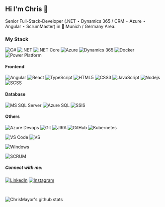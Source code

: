 ## Hi I'm Chris :wave:

Senior Full-Stack-Developer (.NET ⋆ Dynamics 365 / CRM ⋆ Azure ⋆ Angular ⋆ ScrumMaster) in :beer: Munich / Germany Area.

### My Stack

![C#](http://img.shields.io/badge/-C%23-007396?style=flat-square&logo=c-sharp&logoColor=ffffff)
![.NET](http://img.shields.io/badge/-.NET-6DB33F?style=flat-square&logo=.NET&logoColor=ffffff)
![.NET Core](http://img.shields.io/badge/-.NET%20Core-3DDC84?style=flat-square&logo=.NET&logoColor=ffffff)
![Azure](http://img.shields.io/badge/-Azure-2088FF?style=flat-square&logo=Microsoft-Azure&logoColor=ffffff)
![Dynamics 365](http://img.shields.io/badge/-Dynamics%20365-007396?style=flat-square&logo=Dynamics-365&logoColor=ffffff)
![Docker](https://img.shields.io/badge/-Docker-black?style=flat-square&logo=docker)
![Power Platform](http://img.shields.io/badge/-Power%20Platform-0075A8?style=flat-square&logo=Dynamics-365&logoColor=ffffff)

#### Frontend
![Angular](http://img.shields.io/badge/-Angular-CC2927?style=flat-square&logo=angular&logoColor=ffffff)
![React](https://img.shields.io/badge/-React-%23282C34?style=flat-square&logo=react)
![TypeScript](https://img.shields.io/badge/-TypeScript-26C9FF?style=flat-square&logo=typescript&logoColor=ffffff)
![HTML5](https://img.shields.io/badge/-HTML5-%23E44D27?style=flat-square&logo=html5&logoColor=ffffff)
![CSS3](https://img.shields.io/badge/-CSS3-%231572B6?style=flat-square&logo=css3)
![JavaScript](https://img.shields.io/badge/-JavaScript-%23F7DF1C?style=flat-square&logo=javascript&logoColor=000000&labelColor=%23F7DF1C&color=%23FFCE5A)
![Nodejs](https://img.shields.io/badge/-Nodejs-black?style=flat-square&logo=Node.js)
![SCSS](https://img.shields.io/badge/-SCSS-%23CC6699?style=flat-square&logo=scss&logoColor=ffffff)


#### Database
![MS SQL Server](http://img.shields.io/badge/-MS%20SQL%20Server-CC2927?style=flat-square&logo=microsoft-sql-server&logoColor=ffffff)
![Azure SQL](http://img.shields.io/badge/-Azure%20SQL-2088FF?style=flat-square&logo=microsoft-sql-server&logoColor=ffffff)
![SSIS](http://img.shields.io/badge/-SQL%20Server%20Integration%20Services-851e3f?style=flat-square&logo=microsoft-sql-server&logoColor=ffffff)

#### Others
![Azure Devops](http://img.shields.io/badge/-Azure%20Devops-2088FF?style=flat-square&logo=azuredevops&logoColor=ffffff)
![Git](https://img.shields.io/badge/-Git-%23F05032?style=flat-square&logo=git&logoColor=%23ffffff)
![JIRA](http://img.shields.io/badge/-JIRA-3769cc?style=flat-square&logo=jira&logoColor=ffffff)
![GitHub](https://img.shields.io/badge/-GitHub-181717?style=flat-square&logo=github)
![Kubernetes](http://img.shields.io/badge/-Kubernetes-326ce8?style=flat-square&logo=kubernetes&logoColor=ffffff)

![VS Code](http://img.shields.io/badge/-VS%20Code-007ACC?style=flat-square&logo=visual-studio-code&logoColor=ffffff)
![VS](http://img.shields.io/badge/-Visual%20Studio-cc37ac?style=flat-square&logo=visual-studio&logoColor=ffffff)

![Windows](http://img.shields.io/badge/-Windows-1e851e?style=flat-square&logo=windows&logoColor=ffffff)

![SCRUM](http://img.shields.io/badge/-SCRUM-3769cc?style=flat-square)

##### Connect with me: 

<a href="https://www.linkedin.com/in/christoph-meyer-79386828/"><img alt="LinkedIn" src="https://img.shields.io/badge/LinkedIn-blue?style=flat-square&logo=linkedin"></a>
<a href="https://www.instagram.com/chris.mayor.meyers/"><img alt="Instagram" src="https://img.shields.io/badge/-Instagram-E4405F?style=flat-square&logo=instagram&logoColor=ffffff"></a>


<br>

![ChrisMayor's github stats](https://github-readme-stats.vercel.app/api?username=ChrisMayor&show_icons=true&hide_border=true)
